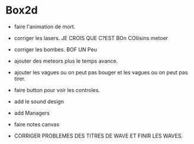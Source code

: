 # Box2d

* faire l'animation de mort.

* corriger les lasers. JE CROIS QUE C?EST BOn COliisins metoer

* corriger les bombes. BOF UN Peu
* ajouter des meteors plus le temps avance.
* ajouter les vagues ou on peut pas bouger et les vagues ou on peut pas tirer.
* faire button pour voir les controles.

* add le sound design
* add Managers
* faire notes canvas

* CORRIGER PROBLEMES DES TITRES DE WAVE ET FINIR LES WAVES.
